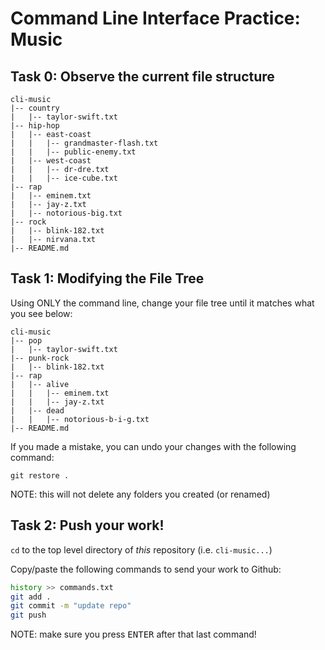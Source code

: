 # Command Line Interface Practice: Music

## Task 0: Observe the current file structure

```
cli-music
|-- country
|   |-- taylor-swift.txt
|-- hip-hop
|   |-- east-coast
|   |   |-- grandmaster-flash.txt
|   |   |-- public-enemy.txt
|   |-- west-coast
|   |   |-- dr-dre.txt
|   |   |-- ice-cube.txt
|-- rap
|   |-- eminem.txt
|   |-- jay-z.txt
|   |-- notorious-big.txt
|-- rock
|   |-- blink-182.txt
|   |-- nirvana.txt
|-- README.md
```

## Task 1: Modifying the File Tree

Using ONLY the command line, change your file tree until it matches what you see below:

```
cli-music
|-- pop
|   |-- taylor-swift.txt
|-- punk-rock
|   |-- blink-182.txt
|-- rap
|   |-- alive
|   |   |-- eminem.txt
|   |   |-- jay-z.txt
|   |-- dead
|   |   |-- notorious-b-i-g.txt
|-- README.md
```

If you made a mistake, you can undo your changes with the following command:

`git restore .`

NOTE: this will not delete any folders you created (or renamed)

## Task 2: Push your work!

`cd` to the top level directory of _this_ repository (i.e. `cli-music...`)

Copy/paste the following commands to send your work to Github:
```bash
history >> commands.txt
git add .
git commit -m "update repo"
git push
```

NOTE: make sure you press <kbd>ENTER</kbd> after that last command!